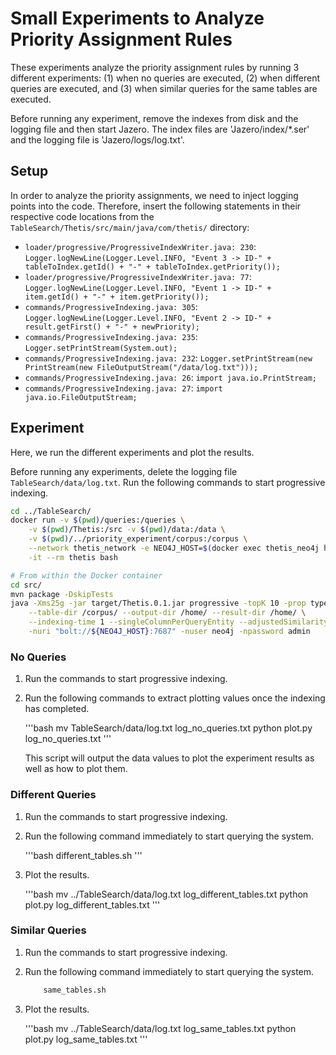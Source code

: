 # Small Experiments to Analyze Priority Assignment Rules
These experiments analyze the priority assignment rules by running 3 different experiments:
(1) when no queries are executed,
(2) when different queries are executed, and
(3) when similar queries for the same tables are executed.

Before running any experiment, remove the indexes from disk and the logging file and then start Jazero.
The index files are 'Jazero/index/*.ser' and the logging file is 'Jazero/logs/log.txt'.

## Setup
In order to analyze the priority assignments, we need to inject logging points into the code.
Therefore, insert the following statements in their respective code locations from the `TableSearch/Thetis/src/main/java/com/thetis/` directory:

- `loader/progressive/ProgressiveIndexWriter.java: 230`: `Logger.logNewLine(Logger.Level.INFO, "Event 3 -> ID-" + tableToIndex.getId() + "-" + tableToIndex.getPriority());`
- `loader/progressive/ProgressiveIndexWriter.java: 77`: `Logger.logNewLine(Logger.Level.INFO, "Event 1 -> ID-" + item.getId() + "-" + item.getPriority());`
- `commands/ProgressiveIndexing.java: 305`: `Logger.logNewLine(Logger.Level.INFO, "Event 2 -> ID-" + result.getFirst() + "-" + newPriority);`
- `commands/ProgressiveIndexing.java: 235`: `Logger.setPrintStream(System.out);`
- `commands/ProgressiveIndexing.java: 232`: `Logger.setPrintStream(new PrintStream(new FileOutputStream("/data/log.txt")));`
- `commands/ProgressiveIndexing.java: 26`: `import java.io.PrintStream;`
- `commands/ProgressiveIndexing.java: 27`: `import java.io.FileOutputStream;`

## Experiment
Here, we run the different experiments and plot the results.

Before running any experiments, delete the logging file `TableSearch/data/log.txt`.
Run the following commands to start progressive indexing.

```bash
cd ../TableSearch/
docker run -v $(pwd)/queries:/queries \
    -v $(pwd)/Thetis:/src -v $(pwd)/data:/data \
    -v $(pwd)/../priority_experiment/corpus:/corpus \
    --network thetis_network -e NEO4J_HOST=$(docker exec thetis_neo4j hostname -I) \
    -it --rm thetis bash

# From within the Docker container
cd src/
mvn package -DskipTests
java -Xms25g -jar target/Thetis.0.1.jar progressive -topK 10 -prop types \
    --table-dir /corpus/ --output-dir /home/ --result-dir /home/ \
    --indexing-time 1 --singleColumnPerQueryEntity --adjustedSimilarity --useMaxSimilarityPerColumn \
    -nuri "bolt://${NEO4J_HOST}:7687" -nuser neo4j -npassword admin
```

### No Queries
1. Run the commands to start progressive indexing.

2. Run the following commands to extract plotting values once the indexing has completed.

    '''bash
        mv TableSearch/data/log.txt log_no_queries.txt
        python plot.py log_no_queries.txt
    '''

    This script will output the data values to plot the experiment results as well as how to plot them.

### Different Queries
1. Run the commands to start progressive indexing.

2. Run the following command immediately to start querying the system.

    '''bash
        different_tables.sh
    '''

3. Plot the results.

    '''bash
        mv ../TableSearch/data/log.txt log_different_tables.txt
        python plot.py log_different_tables.txt
    '''

### Similar Queries
1. Run the commands to start progressive indexing.

2. Run the following command immediately to start querying the system.

    ```bash
        same_tables.sh
    ```

3. Plot the results.

    '''bash
        mv ../TableSearch/data/log.txt log_same_tables.txt
        python plot.py log_same_tables.txt
    '''

